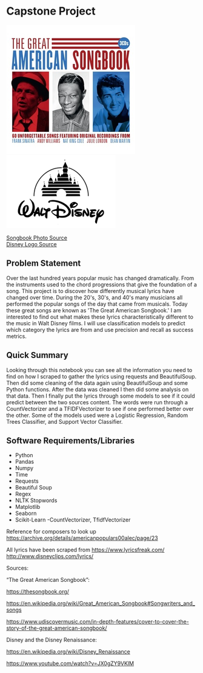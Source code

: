 # Capstone Project
![](images/TheGreatAmericanSongbook_Pack1.jpg) ![](images/Walt-Disney-logo.png)

[Songbook Photo Source](https://www.demonmusicgroup.co.uk/catalogue/releases/the-great-american-songbook/) 
<br>[Disney Logo Source](https://1000logos.net/walt-disney-logo/)
## Problem Statement

Over the last hundred years popular music has changed dramatically. From the instruments used to the chord progressions that give the foundation of a song. This project is to discover how differently musical lyrics have changed over time. During the 20's, 30's, and 40's many musicians all performed the popular songs of the day that came from musicals. Today these great songs are known as 'The Great American Songbook.' I am interested to find out what makes these lyrics characteristically different to the music in Walt Disney films. I will use classification models to predict which category the lyrics are from and use precision and recall as success metrics. 

## Quick Summary
Looking through this notebook you can see all the information you need to find on how I scraped to gather the lyrics using requests and BeautifulSoup. Then did some cleaning of the data again using BeautifulSoup and some Python functions. After the data was cleaned I then did some analysis on that data. Then I finally put the lyrics through some models to see if it could predict between the two sources content. The words were run through a CountVectorizer and a TFIDFVectorizer to see if one performed better over the other. Some of the models used were a Logistic Regression, Random Trees Classifier, and Support Vector Classifier.

## Software Requirements/Libraries
- Python
- Pandas
- Numpy
- Time
- Requests
- Beautiful Soup
- Regex
- NLTK Stopwords
- Matplotlib
- Seaborn
- Scikit-Learn 
  -CountVectorizer, TfidfVectorizer



Reference for composers to look up https://archive.org/details/americanpopulars00alec/page/23

All lyrics have been scraped from 
https://www.lyricsfreak.com/
http://www.disneyclips.com/lyrics/

Sources:

“The Great American Songbook”:

https://thesongbook.org/

https://en.wikipedia.org/wiki/Great_American_Songbook#Songwriters_and_songs

https://www.udiscovermusic.com/in-depth-features/cover-to-cover-the-story-of-the-great-american-songbook/

Disney and the Disney Renaissance:

https://en.wikipedia.org/wiki/Disney_Renaissance

https://www.youtube.com/watch?v=JX0gZY9VKlM
